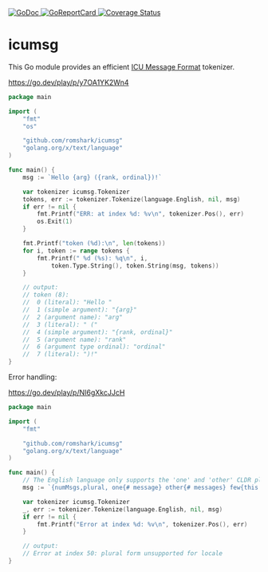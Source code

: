 <a href="https://pkg.go.dev/github.com/romshark/icumsg">
    <img src="https://godoc.org/github.com/romshark/icumsg?status.svg" alt="GoDoc">
</a>
<a href="https://goreportcard.com/report/github.com/romshark/icumsg">
    <img src="https://goreportcard.com/badge/github.com/romshark/icumsg" alt="GoReportCard">
</a>
<a href='https://coveralls.io/github/romshark/icumsg?branch=main'>
    <img src='https://coveralls.io/repos/github/romshark/icumsg/badge.svg?branch=main&service=github' alt='Coverage Status' />
</a>

# icumsg

This Go module provides an efficient
[ICU Message Format](https://unicode-org.github.io/icu/userguide/format_parse/messages/)
tokenizer.

https://go.dev/play/p/y7OA1YK2Wn4

```go
package main

import (
	"fmt"
	"os"

	"github.com/romshark/icumsg"
	"golang.org/x/text/language"
)

func main() {
	msg := `Hello {arg} ({rank, ordinal})!`

	var tokenizer icumsg.Tokenizer
	tokens, err := tokenizer.Tokenize(language.English, nil, msg)
	if err != nil {
		fmt.Printf("ERR: at index %d: %v\n", tokenizer.Pos(), err)
		os.Exit(1)
	}

	fmt.Printf("token (%d):\n", len(tokens))
	for i, token := range tokens {
		fmt.Printf(" %d (%s): %q\n", i,
			token.Type.String(), token.String(msg, tokens))
	}

	// output:
	// token (8):
	//  0 (literal): "Hello "
	//  1 (simple argument): "{arg}"
	//  2 (argument name): "arg"
	//  3 (literal): " ("
	//  4 (simple argument): "{rank, ordinal}"
	//  5 (argument name): "rank"
	//  6 (argument type ordinal): "ordinal"
	//  7 (literal): ")!"
}
```

Error handling:

https://go.dev/play/p/NI6gXkcJJcH

```go
package main

import (
	"fmt"

	"github.com/romshark/icumsg"
	"golang.org/x/text/language"
)

func main() {
	// The English language only supports the 'one' and 'other' CLDR plural forms.
	msg := `{numMsgs,plural, one{# message} other{# messages} few{this is wrong}}`

	var tokenizer icumsg.Tokenizer
	_, err := tokenizer.Tokenize(language.English, nil, msg)
	if err != nil {
		fmt.Printf("Error at index %d: %v\n", tokenizer.Pos(), err)
	}

	// output:
	// Error at index 50: plural form unsupported for locale
}
```
